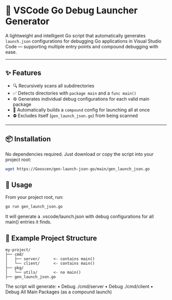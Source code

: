 # 🧠 VSCode Go Debug Launcher Generator

A lightweight and intelligent Go script that automatically generates `launch.json` configurations for debugging Go applications in Visual Studio Code — supporting multiple entry points and compound debugging with ease.

---

## ✨ Features

- 🔍 Recursively scans all subdirectories
- ✅ Detects directories with `package main` and a `func main()`
- ⚙️ Generates individual debug configurations for each valid main package
- 🧩 Automatically builds a `compound` config for launching all at once
- ⛔ Excludes itself (`gen_launch_json.go`) from being scanned

---

## 📦 Installation

No dependencies required. Just download or copy the script into your project root:

```bash
wget https://Gooscen/gen-launch-json-go/main/gen_launch_json.go
```


## 🚀 Usage
From your project root, run:
```bash
go run gen_launch_json.go
```
It will generate a .vscode/launch.json with debug configurations for all main() entries it finds.


## 🧪 Example Project Structure
```
my-project/
├── cmd/
│   ├── server/      <- contains main()
│   └── client/      <- contains main()
├── pkg/
│   └── utils/       <- no main()
├── gen_launch_json.go
```
The script will generate:
	•	Debug ./cmd/server
	•	Debug ./cmd/client
	•	Debug All Main Packages (as a compound launch)
